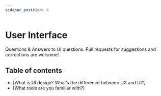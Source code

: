 ```yaml
---
sidebar_position: 4
---
```


# User Interface

Questions & Answers to UI questions. Pull requests for suggestions and corrections are welcome!

## Table of contents
- [What is UI design? What’s the difference between UX and UI?]
- [What tools are you familiar with?]